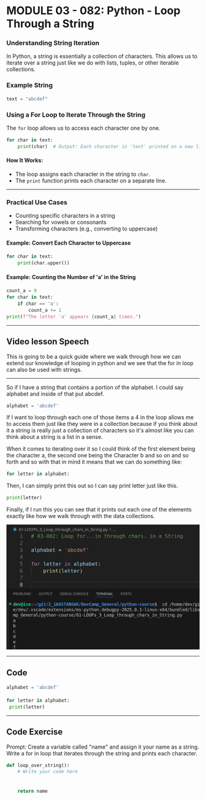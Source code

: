 # MODULE 03 - 082: Python - Loop Through a String

### Understanding String Iteration

In Python, a string is essentially a collection of characters. This allows us to iterate over a string just like we do with lists, tuples, or other iterable collections.

### Example String

```python
text = "abcdef"
```

### Using a For Loop to Iterate Through the String

The `for` loop allows us to access each character one by one.

```python
for char in text:
    print(char)  # Output: Each character in 'text' printed on a new line.
```

#### How It Works:

- The loop assigns each character in the string to `char`.
- The `print` function prints each character on a separate line.

---

### Practical Use Cases

- Counting specific characters in a string
- Searching for vowels or consonants
- Transforming characters (e.g., converting to uppercase)

#### Example: Convert Each Character to Uppercase

```python
for char in text:
    print(char.upper())
```

#### Example: Counting the Number of 'a' in the String

```python
count_a = 0
for char in text:
    if char == 'a':
        count_a += 1
print(f"The letter 'a' appears {count_a} times.")
```

****

## Video lesson Speech

This is going to be a quick guide where we walk through how we can extend our knowledge of looping in python and we see that the for in loop can also be used with strings.

****

So if I have a string that contains a portion of the alphabet. I could say alphabet and inside of that put abcdef.

```python
alphabet = 'abcdef'
```

If I want to loop through each one of those items a 4 in the loop allows me to access them just like they were in a collection because if you think about it a string is really just a collection of characters so it's almost like you can think about a string is a list in a sense. 

When it comes to iterating over it so I could think of the first element being the character a, the second one being the Character b and so on and so forth and so with that in mind it means that we can do something like:

```python
for letter in alphabet:
```

Then, I can simply print this out so I can say print letter just like this.

```python
print(letter)
```

Finally, if I run this you can see that it prints out each one of the elements exactly like how we walk through with the data collections.

![large](./03-081_IMG1.png)

****

## Code

```python
alphabet = 'abcdef'

for letter in alphabet:
 print(letter)
```

****

## Code Exercise

Prompt: Create a variable called "name" and assign it your name as a string.   
Write a for in loop that iterates through the string and prints each character.  

```python
def loop_over_string():
    # Write your code here


    return name
```
